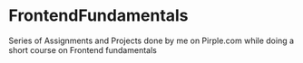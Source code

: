 # FrontendFundamentals
 Series of Assignments and Projects done by me on Pirple.com while doing a short course on Frontend fundamentals
